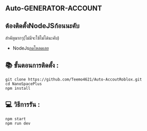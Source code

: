 ## Auto-GENERATOR-ACCOUNT

## ต้องติดตั้งNodeJSก้อนนะคับ
สำคัญมากๆ(ไม่มีจะใช้ไม่ได้นะคับ)

* NodeJs[กดโหลดเลย](https://nodejs.org/en/)

## 📚 ขั้นตอนการติดตั้ง :

```
git clone https://github.com/Teemo4621/Auto-AccoutRoblox.git
cd NanoSpacePlus
npm install
```

## 💻 วิธีการรัน :

```
npm start
npm run dev
```
